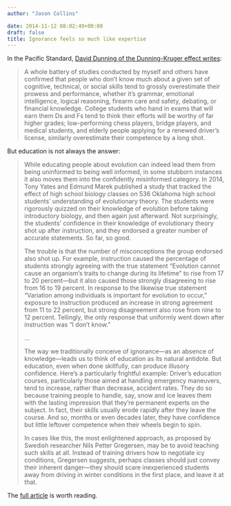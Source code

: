 ```yaml
---
author: "Jason Collins"

date: 2014-11-12 08:02:49+00:00
draft: false
title: Ignorance feels so much like expertise
---
```


In the Pacific Standard, [David Dunning of the Dunning-Kruger effect writes](http://www.psmag.com/navigation/health-and-behavior/confident-idiots-92793/):


<blockquote>A whole battery of studies conducted by myself and others have confirmed that people who don’t know much about a given set of cognitive, technical, or social skills tend to grossly overestimate their prowess and performance, whether it’s grammar, emotional intelligence, logical reasoning, firearm care and safety, debating, or financial knowledge. College students who hand in exams that will earn them Ds and Fs tend to think their efforts will be worthy of far higher grades; low-performing chess players, bridge players, and medical students, and elderly people applying for a renewed driver’s license, similarly overestimate their competence by a long shot.</blockquote>


But education is not always the answer:


<blockquote>While educating people about evolution can indeed lead them from being uninformed to being well informed, in some stubborn instances it also moves them into the confidently misinformed category. In 2014, Tony Yates and Edmund Marek published a study that tracked the effect of high school biology classes on 536 Oklahoma high school students’ understanding of evolutionary theory. The students were rigorously quizzed on their knowledge of evolution before taking introductory biology, and then again just afterward. Not surprisingly, the students’ confidence in their knowledge of evolutionary theory shot up after instruction, and they endorsed a greater number of accurate statements. So far, so good.

The trouble is that the number of misconceptions the group endorsed also shot up. For example, instruction caused the percentage of students strongly agreeing with the true statement “Evolution cannot cause an organism’s traits to change during its lifetime” to rise from 17 to 20 percent—but it also caused those strongly disagreeing to rise from 16 to 19 percent. In response to the likewise true statement “Variation among individuals is important for evolution to occur,” exposure to instruction produced an increase in strong agreement from 11 to 22 percent, but strong disagreement also rose from nine to 12 percent. Tellingly, the only response that uniformly went down after instruction was “I don’t know.”

...

The way we traditionally conceive of ignorance—as an absence of knowledge—leads us to think of education as its natural antidote. But education, even when done skillfully, can produce illusory confidence. Here’s a particularly frightful example: Driver’s education courses, particularly those aimed at handling emergency maneuvers, tend to increase, rather than decrease, accident rates. They do so because training people to handle, say, snow and ice leaves them with the lasting impression that they’re permanent experts on the subject. In fact, their skills usually erode rapidly after they leave the course. And so, months or even decades later, they have confidence but little leftover competence when their wheels begin to spin.

In cases like this, the most enlightened approach, as proposed by Swedish researcher Nils Petter Gregersen, may be to avoid teaching such skills at all. Instead of training drivers how to negotiate icy conditions, Gregersen suggests, perhaps classes should just convey their inherent danger—they should scare inexperienced students away from driving in winter conditions in the first place, and leave it at that.</blockquote>


The [full article](http://www.psmag.com/navigation/health-and-behavior/confident-idiots-92793/) is worth reading.
